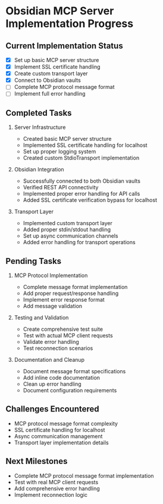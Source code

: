 # Obsidian MCP Server Implementation Progress

## Current Implementation Status
- [x] Set up basic MCP server structure
- [x] Implement SSL certificate handling
- [x] Create custom transport layer
- [x] Connect to Obsidian vaults
- [ ] Complete MCP protocol message format
- [ ] Implement full error handling

## Completed Tasks
1. Server Infrastructure
   - Created basic MCP server structure
   - Implemented SSL certificate handling for localhost
   - Set up proper logging system
   - Created custom StdioTransport implementation

2. Obsidian Integration
   - Successfully connected to both Obsidian vaults
   - Verified REST API connectivity
   - Implemented proper error handling for API calls
   - Added SSL certificate verification bypass for localhost

3. Transport Layer
   - Implemented custom transport layer
   - Added proper stdin/stdout handling
   - Set up async communication channels
   - Added error handling for transport operations

## Pending Tasks
1. MCP Protocol Implementation
   - Complete message format implementation
   - Add proper request/response handling
   - Implement error response format
   - Add message validation

2. Testing and Validation
   - Create comprehensive test suite
   - Test with actual MCP client requests
   - Validate error handling
   - Test reconnection scenarios

3. Documentation and Cleanup
   - Document message format specifications
   - Add inline code documentation
   - Clean up error handling
   - Document configuration requirements

## Challenges Encountered
- MCP protocol message format complexity
- SSL certificate handling for localhost
- Async communication management
- Transport layer implementation details

## Next Milestones
- Complete MCP protocol message format implementation
- Test with real MCP client requests
- Add comprehensive error handling
- Implement reconnection logic
